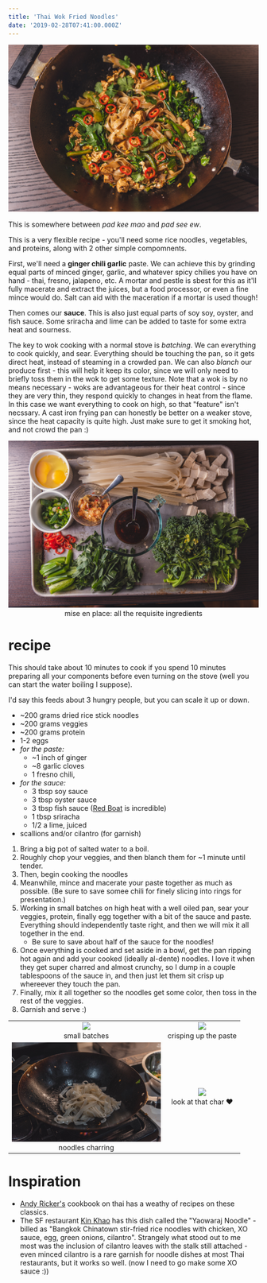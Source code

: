 ```yaml
---
title: 'Thai Wok Fried Noodles'
date: '2019-02-28T07:41:00.000Z'
---
```


![pic](NDS_0649.jpg)

This is somewhere between _pad kee mao_ and _pad see ew_.

This is a very flexible recipe - you'll need some rice noodles, vegetables, and proteins, along with 2 other simple compomnents.

First, we'll need a **ginger chili garlic** paste. We can achieve this by grinding equal parts of minced ginger, garlic, and whatever spicy chilies you have on hand - thai, fresno, jalapeno, etc. A mortar and pestle is sbest for this as it'll fully macerate and extract the juices, but a food processor, or even a fine mince would do. Salt can aid with the maceration if a mortar is used though!

Then comes our **sauce**. This is also just equal parts of soy soy, oyster, and fish sauce. Some sriracha and lime can be added to taste for some extra heat and sourness.

The key to wok cooking with a normal stove is _batching_. We can everything to cook quickly, and sear. Everything should be touching the pan, so it gets direct heat, instead of steaming in a crowded pan. We can also _blanch_ our produce first - this will help it keep its color, since we will only need to briefly toss them in the wok to get some texture.
Note that a wok is by no means necessary - woks are advantageous for their heat control - since they are very thin, they respond quickly to changes in heat from the flame. In this case we want everything to cook on high, so that "feature" isn't necssary. A cast iron frying pan can honestly be better on a weaker stove, since the heat capacity is quite high. Just make sure to get it smoking hot, and not crowd the pan :)

<p align="center">
<img src="NDS_0619.jpg"/>
mise en place: all the requisite ingredients 
</p>

# recipe

This should take about 10 minutes to cook if you spend 10 minutes preparing all your components before even turning on the stove (well you can start the water boiling I suppose).

I'd say this feeds about 3 hungry people, but you can scale it up or down.

- ~200 grams dried rice stick noodles
- ~200 grams veggies
- ~200 grams protein
- 1-2 eggs
- _for the paste:_
  - ~1 inch of ginger
  - ~8 garlic cloves
  - 1 fresno chili,
- _for the sauce:_
  - 3 tbsp soy sauce
  - 3 tbsp oyster sauce
  - 3 tbsp fish sauce ([Red Boat](https://www.amazon.com/Red-Boat-Premium-Fish-Sauce/dp/B004M050W2) is incredible)
  - 1 tbsp sriracha
  - 1/2 a lime, juiced
- scallions and/or cilantro (for garnish)

1. Bring a big pot of salted water to a boil.
2. Roughly chop your veggies, and then blanch them for ~1 minute until tender.
3. Then, begin cooking the noodles
4. Meanwhile, mince and macerate your paste together as much as possible. (Be sure to save somee chili for finely slicing into rings for presentation.)
5. Working in small batches on high heat with a well oiled pan, sear your veggies, protein, finally egg together with a bit of the sauce and paste. Everything should independently taste right, and then we will mix it all together in the end.
   - Be sure to save about half of the sauce for the noodles!
6. Once everything is cooked and set aside in a bowl, get the pan ripping hot again and add your cooked (ideally al-dente) noodles. I love it when they get super charred and almost crunchy, so I dump in a couple tablespoons of the sauce in, and then just let them sit crisp up whereever they touch the pan.
7. Finally, mix it all together so the noodles get some color, then toss in the rest of the veggies.
8. Garnish and serve :)

<table align="center">
<tr>
<td align="center"><img height="200px" src="NDS_0635.jpg"/><br/>small batches</td>
<td align="center"><img height="200px" src="NDS_0639.jpg"/><br/>crisping up the paste</td>
</tr>
<tr>
<td align="center"><img height="200px" src="NDS_0640.jpg"/><br/>noodles charring</td>
<td align="center"><img height="200px" src="NDS_0663.jpg"/><br/>look at that char ❤️</td>
</tr>
</table>

# Inspiration

- [Andy Ricker's](https://www.amazon.com/Pok-Stories-Roadside-Restaurants-Thailand/dp/1607742888/) cookbook on thai has a weathy of recipes on these classics.
- The SF restaurant [Kin Khao](https://www.yelp.com/biz/kin-khao-san-francisco-2) has this dish called the "Yaowaraj Noodle" - billed as "Bangkok Chinatown stir-fried rice noodles with chicken, XO sauce, egg, green onions, cilantro". Strangely what stood out to me most was the inclusion of cilantro leaves with the stalk still attached - even minced cilantro is a rare garnish for noodle dishes at most Thai restaurants, but it works so well. (now I need to go make some XO sauce :))
